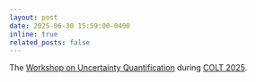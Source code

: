 ```yaml
---
layout: post
date: 2025-06-30 15:59:00-0400
inline: true
related_posts: false
---
```


The [Workshop on Uncertainty Quantification](https://vaidehi8913.github.io/predictions-and-uncertainty-colt25/) during [COLT 2025](https://colt2025.univ-lyon1.fr/fr/pages/colt-2025-home).